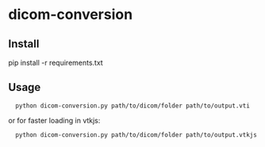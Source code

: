 # dicom-conversion

## Install
pip install -r requirements.txt

## Usage
```
  python dicom-conversion.py path/to/dicom/folder path/to/output.vti
```
or for faster loading in vtkjs:
```
  python dicom-conversion.py path/to/dicom/folder path/to/output.vtkjs
```
